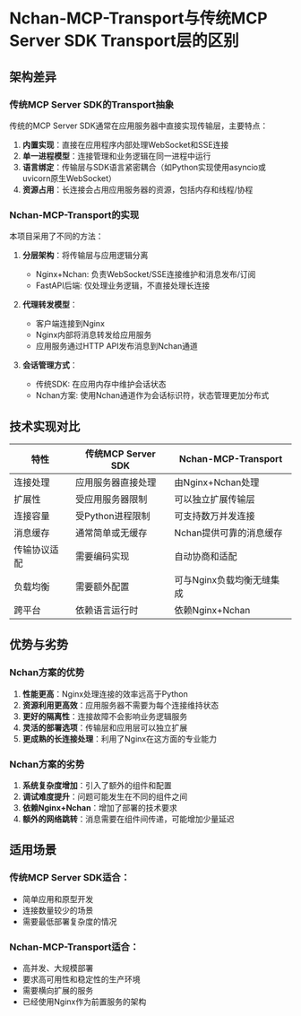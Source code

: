 # Nchan-MCP-Transport与传统MCP Server SDK Transport层的区别

## 架构差异

### 传统MCP Server SDK的Transport抽象

传统的MCP Server SDK通常在应用服务器中直接实现传输层，主要特点：

1. **内置实现**：直接在应用程序内部处理WebSocket和SSE连接
2. **单一进程模型**：连接管理和业务逻辑在同一进程中运行
3. **语言绑定**：传输层与SDK语言紧密耦合（如Python实现使用asyncio或uvicorn原生WebSocket）
4. **资源占用**：长连接会占用应用服务器的资源，包括内存和线程/协程

### Nchan-MCP-Transport的实现

本项目采用了不同的方法：

1. **分层架构**：将传输层与应用逻辑分离
   - Nginx+Nchan: 负责WebSocket/SSE连接维护和消息发布/订阅
   - FastAPI后端: 仅处理业务逻辑，不直接处理长连接

2. **代理转发模型**：
   - 客户端连接到Nginx
   - Nginx内部将消息转发给应用服务
   - 应用服务通过HTTP API发布消息到Nchan通道

3. **会话管理方式**：
   - 传统SDK: 在应用内存中维护会话状态
   - Nchan方案: 使用Nchan通道作为会话标识符，状态管理更加分布式

## 技术实现对比

| 特性 | 传统MCP Server SDK | Nchan-MCP-Transport |
|------|-------------------|-------------------|
| 连接处理 | 应用服务器直接处理 | 由Nginx+Nchan处理 |
| 扩展性 | 受应用服务器限制 | 可以独立扩展传输层 |
| 连接容量 | 受Python进程限制 | 可支持数万并发连接 |
| 消息缓存 | 通常简单或无缓存 | Nchan提供可靠的消息缓存 |
| 传输协议适配 | 需要编码实现 | 自动协商和适配 |
| 负载均衡 | 需要额外配置 | 可与Nginx负载均衡无缝集成 |
| 跨平台 | 依赖语言运行时 | 依赖Nginx+Nchan |

## 优势与劣势

### Nchan方案的优势

1. **性能更高**：Nginx处理连接的效率远高于Python
2. **资源利用更高效**：应用服务器不需要为每个连接维持状态
3. **更好的隔离性**：连接故障不会影响业务逻辑服务
4. **灵活的部署选项**：传输层和应用层可以独立扩展
5. **更成熟的长连接处理**：利用了Nginx在这方面的专业能力

### Nchan方案的劣势

1. **系统复杂度增加**：引入了额外的组件和配置
2. **调试难度提升**：问题可能发生在不同的组件之间
3. **依赖Nginx+Nchan**：增加了部署的技术要求
4. **额外的网络跳转**：消息需要在组件间传递，可能增加少量延迟

## 适用场景

### 传统MCP Server SDK适合：

- 简单应用和原型开发
- 连接数量较少的场景
- 需要最低部署复杂度的情况

### Nchan-MCP-Transport适合：

- 高并发、大规模部署
- 要求高可用性和稳定性的生产环境
- 需要横向扩展的服务
- 已经使用Nginx作为前置服务的架构
